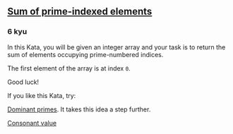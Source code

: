 <h2><a href=https://www.codewars.com/kata/59f38b033640ce9fc700015b/train/javascript target="_blank">Sum of prime-indexed elements</a></h2><h3>6 kyu</h3><p>In this Kata, you will be given an integer array and your task is to return the sum of elements occupying prime-numbered indices. </p><p>The first element of the array is at index <code>0</code>.</p><p>Good luck! </p><p>If you like this Kata, try:</p><p><a href="https://www.codewars.com/kata/59ce11ea9f0cbc8a390000ed" data-turbolinks="false" target="_blank">Dominant primes</a>. It takes this idea a step further.</p><p><a href="https://www.codewars.com/kata/59c633e7dcc4053512000073" data-turbolinks="false" target="_blank">Consonant value</a></p>